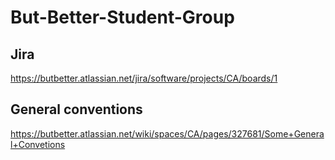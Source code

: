 # But-Better-Student-Group
## Jira 
https://butbetter.atlassian.net/jira/software/projects/CA/boards/1

## General conventions 
https://butbetter.atlassian.net/wiki/spaces/CA/pages/327681/Some+General+Convetions
